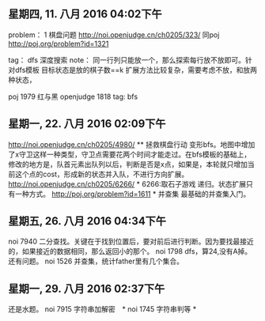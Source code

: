 ## 星期四, 11. 八月 2016 04:02下午 
problem：
1 棋盘问题 http://noi.openjudge.cn/ch0205/323/ 
同poj http://poj.org/problem?id=1321

tag： dfs 深度搜索
note：
同一行列只能放一个，那么探索每行放不放即可。针对dfs模板
目标状态是放的棋子数==k
扩展方法比较复杂，需要考虑不放，和放两种状态，

poj 1979 红与黑 openjudge 1818
tag: bfs

## 星期一, 22. 八月 2016 02:09下午 
http://noi.openjudge.cn/ch0205/4980/ **
拯救棋盘行动
变形bfs。地图中增加了x守卫这样一种类型，守卫点需要花两个时间才能走过。在bfs模板的基础上，修改的地方是，队首元素出队列以后，判断是否是x点，如果是，本轮就只增加当前这个点的cost，形成新的状态并入队，不进行方向扩展。
http://noi.openjudge.cn/ch0205/6266/ * 6266:取石子游戏 递归。状态扩展只有一种方式。
http://poj.org/problem?id=1611 * 并查集
最基础的并查集入门。
## 星期五, 26. 八月 2016 04:34下午 
noi 7940 二分查找。关键在于找到位置后，要对前后进行判断。因为要找最接近的，如果接近的数据相同，那么返回小的那个。
noi 1798 dfs，算24,没有A掉。还有问题。
noi 1526 并查集，统计father里有几个集合。
## 星期一, 29. 八月 2016 02:37下午 
还是水题。
noi 7915 字符串加解密　*
noi 1745 字符串判等 * 